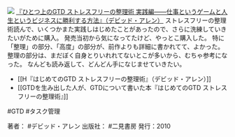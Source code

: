 
[![](https://images-fe.ssl-images-amazon.com/images/I/51ebP%2BIvn5L._SL160_.jpg)](http://www.amazon.co.jp/exec/obidos/ASIN/4576101714/choiyaki81-22/ref=nosim)
[『ひとつ上のGTD ストレスフリーの整理術 実践編——仕事というゲームと人生というビジネスに勝利する方法』（デビッド・アレン）](http://www.amazon.co.jp/exec/obidos/ASIN/4576101714/choiyaki81-22/ref=nosim)
ストレスフリーの整理術読んで、いくつかまた実践しはじめたことがあったので、さらに洗練していきたいがために購入。
発売当初から気になってたけど、やっとこ購入した。
特に「整理」の部分、「高度」の部分が、前作よりも詳細に書かれてて、よかった。整理の部分は、まだぼく自身とりいれれてないとこが多いから、むちゃ参考になった。
なんども読み返して、どんどん手になじませていきたい。

- [[H『はじめてのGTD ストレスフリーの整理術』（デビッド・アレン）]]
- [[GTDを生み出した人が、GTDについて書いた本『はじめてのGTD ストレスフリーの整理術』]]

#GTD #タスク管理 

著者： #デビッド・アレン 
出版社： #二見書房
発行：2010